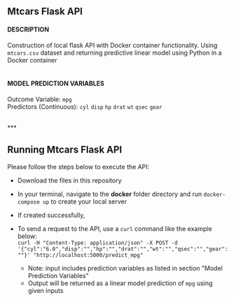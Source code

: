 ## Mtcars Flask API

#### DESCRIPTION
Construction of local flask API with Docker container functionality. Using `mtcars.csv` dataset and returning predictive linear model using Python in a Docker container  
<br/>

#### MODEL PREDICTION VARIABLES
Outcome Variable: `mpg`  
Predictors (Continuous): `cyl` `disp` `hp` `drat` `wt` `qsec` `gear`  

<br/>
***
<br/> 

## Running Mtcars Flask API
Please follow the steps below to execute the API:

+ Download the files in this repository

+ In your terminal, navigate to the **docker** folder directory and run `docker-compose up` to create your local server

+ If created successfully, 

+ To send a request to the API, use a `curl` command like the example below:  
`curl -H "Content-Type: application/json" -X POST -d '{"cyl":"6.0","disp":"","hp":"","drat":"","wt":"","qsec":"","gear":""}' "http://localhost:5000/predict_mpg"`
  + Note: input includes prediction variables as listed in section "Model Prediction Variables"
  + Output will be returned as a linear model prediction of `mpg` using given inputs
